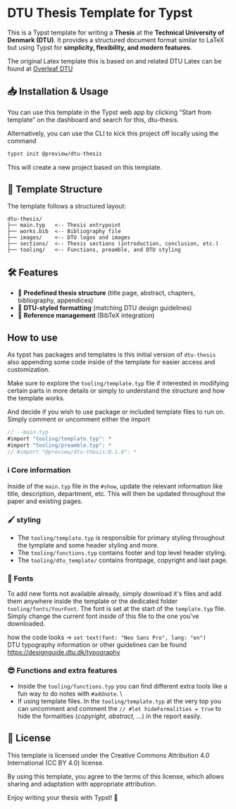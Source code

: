 # DTU Thesis Template for Typst

This is a Typst template for writing a **Thesis** at the **Technical University of Denmark (DTU)**. It provides a structured document format similar to LaTeX but using Typst for **simplicity, flexibility, and modern features**.

The original Latex template this is based on and related DTU Latex can be found at [Overleaf DTU](https://www.overleaf.com/edu/dtu#overview)

## 📥 Installation & Usage
You can use this template in the Typst web app by clicking “Start from template” on the dashboard and search for this, dtu-thesis.

Alternatively, you can use the CLI to kick this project off locally using the command
```sh
typst init @preview/dtu-thesis
```

This will create a new project based on this template.

## 📑 Template Structure
The template follows a structured layout:
```
dtu-thesis/
├── main.typ   <-- Thesis entrypoint
├── works.bib  <-- Bibliography file
├── images/    <-- DTU logos and images
├── sections/  <-- Thesis sections (introduction, conclusion, etc.)
├── tooling/   <-- Functions, preamble, and DTU styling
```

## 🛠 Features
- 📖 **Predefined thesis structure** (title page, abstract, chapters, bibliography, appendices)
- 🎨 **DTU-styled formatting** (matching DTU design guidelines)
- 📑 **Reference management** (BibTeX integration)

## How to use
As typst has packages and templates is this initial version of `dtu-thesis` also appending some code inside of the template for easier access and customization. 

Make sure to explore the `tooling/template.typ` file if interested in modifying certain parts in more details or simply to understand the structure and how the template works. 

And decide if you wish to use package or included template files to run on. Simply comment or uncomment either the import 

```rust
// --main.typ
#import "tooling/template.typ": *
#import "tooling/preamble.typ": *
// #import "@preview/dtu-thesis:0.1.0": *
```

### ℹ️ Core information
Inside of the `main.typ` file in the `#show`, update the relevant information like title, description, department, etc. This will then be updated throughout the paper and existing pages. 

### 🖌️ styling
- The `tooling/template.typ` is responsible for primary styling throughout the tymplate and some header styling and more. 
- The `tooling/functions.typ` contains footer and top level header styling.  
- The `tooling/dtu_template/` contains frontpage, copyright and last page.  

### 🎨 Fonts
To add new fonts not available already, simply download it's files and add them anywhere inside the template or the dedicated folder `tooling/fonts/YourFont`.
The font is set at the start of the `template.typ` file. Simply change the current font inside of this file to the one you've downloaded. 

how the code looks -> `set text(font: "Neo Sans Pro", lang: "en")` \
DTU typography information or other guidelines can be found https://designguide.dtu.dk/typography


### 😎 Functions and extra features
- Inside the `tooling/functions.typ` you can find different extra tools like a fun way to do notes with `#addnote`. \
- If using template files. In the `tooling/template.typ` at the very top you can uncomment and comment the `// #let hideFormalities = true` to hide the formalities (*copyright, abstract, ...*) in the report easily. 

## 📜 License
This template is licensed under the Creative Commons Attribution 4.0 International (CC BY 4.0) license.

By using this template, you agree to the terms of this license, which allows sharing and adaptation with appropriate attribution. 

Enjoy writing your thesis with Typst! 🚀

